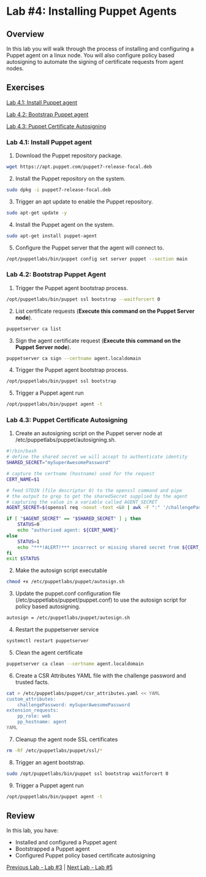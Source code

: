 # Lab #4: Installing Puppet Agents

## Overview

In this lab you will walk through the process of installing and configuring a Puppet agent on a linux node. You will also configure policy based autosigning to automate the signing of certificate requests from agent nodes.

## Exercises

[Lab 4.1: Install Puppet agent](#lab-41-install-puppet-agent)

[Lab 4.2: Bootstrap Puppet agent](#lab-42-bootstrap-puppet-agent)

[Lab 4.3: Puppet Certificate Autosigning](#lab-43-puppet-certificate-autosigning)

### Lab 4.1: Install Puppet agent

1. Download the Puppet repository package.

```bash
wget https://apt.puppet.com/puppet7-release-focal.deb
```

2. Install the Puppet repository on the system.

```bash
sudo dpkg -i puppet7-release-focal.deb
```

3. Trigger an apt update to enable the Puppet repository.

```bash
sudo apt-get update -y
```

4. Install the Puppet agent on the system.

```bash
sudo apt-get install puppet-agent
```

5. Configure the Puppet server that the agent will connect to.

```bash
/opt/puppetlabs/bin/puppet config set server puppet --section main
```

### Lab 4.2: Bootstrap Puppet Agent

1. Trigger the Puppet agent bootstrap process.

```bash
/opt/puppetlabs/bin/puppet ssl bootstrap --waitforcert 0
```

2. List certificate requests (**Execute this command on the Puppet Server node**).

```bash
puppetserver ca list
```

3. Sign the agent certificate request (**Execute this command on the Puppet Server node**).

```bash
puppetserver ca sign --certname agent.localdomain
```

4. Trigger the Puppet agent bootstrap process.

```bash
/opt/puppetlabs/bin/puppet ssl bootstrap
```

5. Trigger a Puppet agent run

```bash
/opt/puppetlabs/bin/puppet agent -t
```

### Lab 4.3: Puppet Certificate Autosigning

1. Create an autosigning script on the Puppet server node at /etc/puppetlabs/puppet/autosigning.sh.

```bash
#!/bin/bash
# define the shared secret we will accept to authenticate identity
SHARED_SECRET="mySuperAwesomePassword"

# capture the certname (hostname) used for the request
CERT_NAME=$1

# feed STDIN (file descriptor 0) to the openssl command and pipe
# the output to grep to get the sharedSecret supplied by the agent
# capturing the value in a variable called AGENT_SECRET
AGENT_SECRET=$(openssl req -noout -text <&0 | awk -F ":" '/challengePassword/ { gsub(/\n$/, "", $2) ; print $2 }')

if [ "$AGENT_SECRET" == "$SHARED_SECRET" ] ; then
    STATUS=0
    echo "authorised agent: ${CERT_NAME}"
else
    STATUS=1
    echo "***!ALERT!*** incorrect or missing shared secret from ${CERT_NAME}"
fi
exit $STATUS
```

2. Make the autosign script executable

```bash
chmod +x /etc/puppetlabs/puppet/autosign.sh
```

3. Update the puppet.conf configuration file (/etc/puppetlabs/puppet/puppet.conf) to use the autosign script for policy based autosigning.

```bash
autosign = /etc/puppetlabs/puppet/autosign.sh
```

4. Restart the puppetserver service

```bash
systemctl restart puppetserver
```

5. Clean the agent certificate

```bash
puppetserver ca clean --certname agent.localdomain
```

6. Create a CSR Attributes YAML file with the challenge password and trusted facts.

```bash
cat > /etc/puppetlabs/puppet/csr_attributes.yaml << YAML
custom_attributes:
    challengePassword: mySuperAwesomePassword
extension_requests:
    pp_role: web
    pp_hostname: agent
YAML
```

7. Cleanup the agent node SSL certificates

```bash
rm -Rf /etc/puppetlabs/puppet/ssl/*
``` 

8. Trigger an agent bootstrap.

```bash
sudo /opt/puppetlabs/bin/puppet ssl bootstrap waitforcert 0
```

9. Trigger a Puppet agent run

```bash
/opt/puppetlabs/bin/puppet agent -t
```

## Review

In this lab, you have:

+ Installed and configured a Puppet agent
+ Bootstrapped a Puppet agent
+ Configured Puppet policy based certificate autosigning

[Previous Lab - Lab #3](./03-configuring-puppet-server.md)  |  [Next Lab - Lab #5](./05-puppet-code-development.md)
